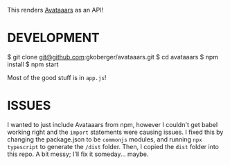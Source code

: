 This renders [Avataaars](https://github.com/fangpenlin/avataaars) as an API!

DEVELOPMENT
===========

   $ git clone git@github.com:gkoberger/avataaars.git
   $ cd avataaars
   $ npm install
   $ npm start

Most of the good stuff is in `app.js`!

ISSUES
======

I wanted to just include Avataaars from npm, however I couldn't get babel working right and the `import` statements were causing issues. I fixed this by changing the package.json to be `commonjs` modules, and running `npx typescript` to generate  the `/dist` folder. Then, I copied the `dist` folder into this repo. A bit messy; I'll fix it someday... maybe.
